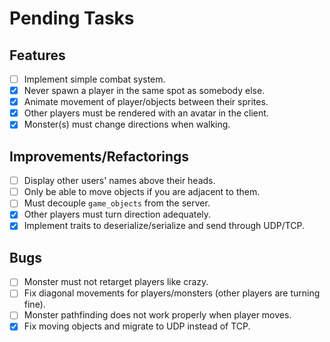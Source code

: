 # Pending Tasks

## Features

- [ ] Implement simple combat system.
- [x] Never spawn a player in the same spot as somebody else.
- [x] Animate movement of player/objects between their sprites.
- [x] Other players must be rendered with an avatar in the client.
- [x] Monster(s) must change directions when walking.

## Improvements/Refactorings

- [ ] Display other users' names above their heads.
- [ ] Only be able to move objects if you are adjacent to them.
- [ ] Must decouple `game_objects` from the server.
- [x] Other players must turn direction adequately.
- [x] Implement traits to deserialize/serialize and send through UDP/TCP.

## Bugs

- [ ] Monster must not retarget players like crazy.
- [ ] Fix diagonal movements for players/monsters (other players are turning fine).
- [ ] Monster pathfinding does not work properly when player moves.
- [x] Fix moving objects and migrate to UDP instead of TCP.
